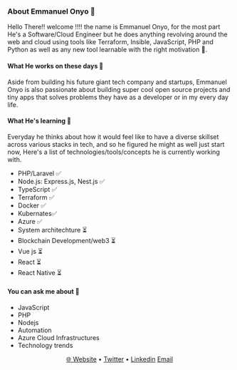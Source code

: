 ### About Emmanuel Onyo 👋

<!--
**Emmanuelonyo/Emmanuelonyo** is a ✨ _special_ ✨ repository because its `README.md` (this file) appears on your GitHub profile.

Here are some ideas to get you started:

- 🔭 I’m currently working on ...
- 🌱 I’m currently learning ...
- 👯 I’m looking to collaborate on ...
- 🤔 I’m looking for help with ...
- 💬 Ask me about ...
- 📫 How to reach me: ...
- 😄 Pronouns: ...
- ⚡ Fun fact: ...
-->

Hello There!! welcome !!!! the name is Emmanuel Onyo, for the most part He's a Software/Cloud Engineer but he does anything revolving around the web and cloud using tools like Terraform, Insible, JavaScript, PHP and Python as well as any new tool learnable with the right motivation :new_moon_with_face:.

#### What He works on these days :briefcase:

Aside from building his future giant tech company and startups, Emmanuel Onyo is also passionate about building super cool open source projects and tiny apps that solves problems they have as a developer or in my every day life. 

#### What He's learning :book:

Everyday he thinks about how it would feel like to have a diverse skillset across various stacks in tech, and so he figured he might as well just start now, Here's a list of technologies/tools/concepts he is currently working with.

- PHP/Laravel ✅
- Node.js: Express.js,  Nest.js ✅
- TypeScript ✅
- Terraform ✅
- Docker ✅
- Kubernates✅
- Azure ✅
- System architechture ⏳
- Blockchain Development/web3 ⏳
- Vue js ⏳
- React ⏳
- React Native ⏳


#### You can ask me about :fax:

- JavaScript
- PHP
- Nodejs
- Automation
- Azure Cloud Infrastructures
- Technology trends

<p align="center">
  <a href="https://emmanuelonyo.dev">🌐 Website</a> •
  <a href="https://twitter.com/emmanue97313084">Twitter</a> •
  <a href="https://www.linkedin.com/in/emmanuel-onyo-3743a3129/">Linkedin</a>
  <a href="mailto:emmanuelonyo34@gmail.com">Email</a>
</p>




